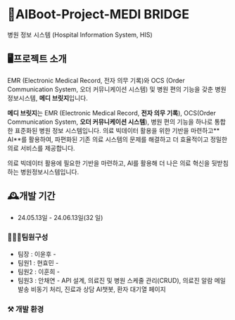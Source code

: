 # 🏥AIBoot-Project-MEDI BRIDGE

병원 정보 시스템 (Hospital Information System, HIS) 

## 🖥프로젝트 소개
EMR (Electronic Medical Record, 전자 의무 기록)와 OCS (Order Communication System, 오더 커뮤니케이션 시스템) 및 병원 편의 기능을 갖춘 병원정보시스템, **메디 브릿지**입니다.


**메디 브릿지**는 EMR (Electronic Medical Record, **전자 의무 기록**), OCS(Order Communication System, **오더 커뮤니케이션 시스템**), 병원 편의 기능을 하나로 통합한 표준화된 병원 정보 시스템입니다. 의료 빅데이터 활용을 위한 기반을 마련하고** AI**를 활용하여, 파편화된 기존 의료 시스템의 문제를 해결하고 더 효율적이고 정밀한 의료 서비스를 제공합니다. 

의료 빅데이터 활용에 필요한 기반을 마련하고, AI를 활용해 더 나은 의료 혁신을 뒷받침하는 병원정보시스템입니다.

## 🕰개발 기간
* 24.05.13일 - 24.06.13일(32 일)

### 🧑‍🤝‍🧑팀원구성
 - 팀장  : 이윤후 -  
 - 팀원1 : 현효민 - 
 - 팀원2 : 이훈희 - 
 - 팀원3 : 안채연 - API 설계, 의료진 및 병원 스케줄 관리(CRUD), 의료진 알람 메일 발송 비동기 처리, 진료과 상담 AI챗봇, 환자 대기열 페이지  


### ⚒ 개발 환경
